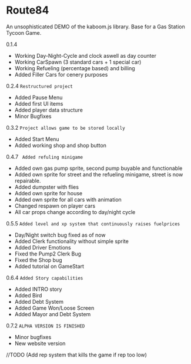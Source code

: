 # Route84

An unsophisticated DEMO of the kaboom.js library.
Base for a Gas Station Tycoon Game.

0.1.4
- Working Day-Night-Cycle and clock aswell as day counter
- Working CarSpawn (3 standard cars + 1 special car)
- Working Refueling (percentage based) and billing
- Added Filler Cars for cenery purposes

0.2.4
``` Restructured project ```
- Added Pause Menu
- Added first UI items
- Added player data structure
- Minor Bugfixes

0.3.2
``` Project allows game to be stored locally ```
- Added Start Menu
- Added working shop and shop button

0.4.7
` Added refuling minigame`
- Added own gas pump sprite, second pump buyable and functionable
- Added own sprite for street and the refueling minigame, street is now repairable.
- Added dumpster with flies
- Added own sprite for house
- Added own sprite for all cars with animation
- Changed respawn on player cars
- All car props change according to day/night cycle

0.5.5
` Added level and xp system that continuously raises fuelprices `
- Day/Night switch bug fixed as of now
- Added Clerk functionality without simple sprite
- Added Driver Emotions
- Fixed the Pump2 Clerk Bug
- Fixed the Shop bug
- Added tutorial on GameStart

0.6.4
` Added Story capabilities `
- Added INTRO story
- Added Bird
- Added Debt System
- Added Game Won/Loose Screen
- Added Mayor and Debt System

0.7.2
` ALPHA VERSION IS FINISHED `
- Minor bugfixes
- New website version

//TODO
(Add rep system that kills the game if rep too low)
